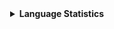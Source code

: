 <details>
<summary align="center"><strong>Language Statistics</strong></summary>
<br>
<table align="center">
	<tr>
		<th>Language</th>
		<th>Time Spent</th>
		<th>Percent</th>
	</tr>
	<tr>
		<td>C#</td>
		<td>04h 04m</td>
		<td>46.09%</td>
	</tr>
	<tr>
		<td>HTML</td>
		<td>01h 28m</td>
		<td>16.65%</td>
	</tr>
	<tr>
		<td>Markdown</td>
		<td>01h 06m</td>
		<td>12.58%</td>
	</tr>
	<tr>
		<td>TypeScript</td>
		<td>01h 00m</td>
		<td>11.35%</td>
	</tr>
	<tr>
		<td>JavaScript</td>
		<td>00h 39m</td>
		<td>7.52%</td>
	</tr>
	<tr>
		<td>Lua</td>
		<td>00h 12m</td>
		<td>2.34%</td>
	</tr>
	<tr>
		<td>CSS</td>
		<td>00h 08m</td>
		<td>1.54%</td>
	</tr>
	<tr>
		<td>JSON</td>
		<td>00h 05m</td>
		<td>1.04%</td>
	</tr>
	<tr>
		<td>YAML</td>
		<td>00h 03m</td>
		<td>0.62%</td>
	</tr>
	<tr>
		<td>Git Config</td>
		<td>00h 00m</td>
		<td>0.1%</td>
	</tr>
	<tr>
		<td>Text</td>
		<td>00h 00m</td>
		<td>0.07%</td>
	</tr>
	<tr>
		<td>Other</td>
		<td>00h 00m</td>
		<td>0.06%</td>
	</tr>
	<tr>
		<td>Perl</td>
		<td>00h 00m</td>
		<td>0.06%</td>
	</tr>
</table>
<p align="center"><sub>Last Updated: 04/02/2022 11:10:13</sub></p>
<p align="center"><sub>Data first recorded on 31th. January of 2022</sub></p>
</details>

